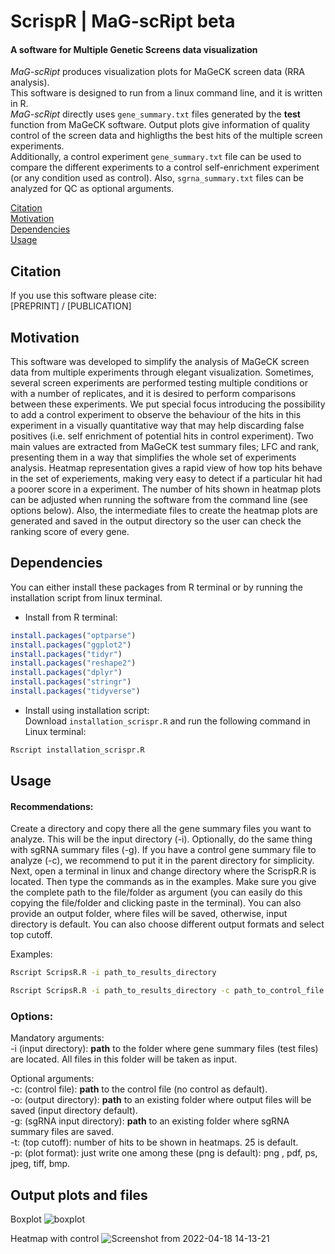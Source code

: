 # ScrispR | MaG-scRipt beta
#### A software for Multiple Genetic Screens data visualization

*MaG-scRipt* produces visualization plots for MaGeCK screen data (RRA analysis). <br/>
This software is designed to run from a linux command line, and it is written in R.<br/>
*MaG-scRipt* directly uses `gene_summary.txt` files generated by the **test** function from MaGeCK software. Output plots give information of quality control of the screen data and highligths the best hits of the multiple screen experiments.<br/>
Additionally, a control experiment `gene_summary.txt` file can be used to compare the different experiments to a control self-enrichment experiment (or any condition used as control). Also, `sgrna_summary.txt` files can be analyzed for QC as optional arguments.

[Citation](#citation)<br/>
[Motivation](#motivation)<br/>
[Dependencies](#dependencies)<br/>
[Usage](#usage)<br/>



## Citation
If you use this software please cite:<br/>
[PREPRINT] / [PUBLICATION]<br/>


## Motivation
This software was developed to simplify the analysis of MaGeCK screen data from multiple experiments through elegant visualization. Sometimes, several screen experiments are performed testing multiple conditions or with a number of replicates, and it is desired to perform comparisons between these experiments. We put special focus introducing the possibility to add a control experiment to observe the behaviour of the hits in this experiment in a visually quantitative way that may help discarding false positives (i.e. self enrichment of potential hits in control experiment). Two main values are extracted from MaGeCK test summary files; LFC and rank, presenting them in a way that simplifies the whole set of experiments analysis.
Heatmap representation gives a rapid view of how top hits behave in the set of experiements, making very easy to detect if a particular hit had a poorer score in a experiment. The number of hits shown in heatmap plots can be adjusted when running the software from the command line (see options below). Also, the intermediate files to create the heatmap plots are generated and saved in the output directory so the user can check the ranking score of every gene.


## Dependencies
You can either install these packages from R terminal or by running the installation script from linux terminal.<br/>

- Install from R terminal:<br/>
```r
install.packages("optparse")
install.packages("ggplot2")
install.packages("tidyr")
install.packages("reshape2")
install.packages("dplyr")
install.packages("stringr")
install.packages("tidyverse")
```
- Install using installation script:<br/>
Download `installation_scrispr.R` and run the following command in Linux terminal:
```bash
Rscript installation_scrispr.R
```



## Usage
#### Recommendations:
Create a directory and copy there all the gene summary files you want to analyze. This will be the input directory (-i). Optionally, do the same thing with sgRNA summary files (-g). If you have a control gene summary file to analyze (-c), we recommend to put it in the parent directory for simplicity.
Next, open a terminal in linux and change directory where the ScrispR.R is located. Then type the commands as in the examples. Make sure you give the complete path to the file/folder as argument (you can easily do this copying the file/folder and clicking paste in the terminal). You can also provide an output folder, where files will be saved, otherwise, input directory is default. You can also choose different output formats and select top cutoff.

Examples:
```bash
Rscript ScripsR.R -i path_to_results_directory
```
```bash
Rscript ScripsR.R -i path_to_results_directory -c path_to_control_file -t 50 -p png -o path_to_output_directory -g path_to_sgRNA_input_directory
```
### Options:
Mandatory arguments:<br/>
-i (input directory): **path** to the folder where gene summary files (test files) are located. All files in this folder will be taken as input.<br/>

Optional arguments:<br/>
-c: (control file): **path** to the control file (no control as default). <br/>
-o: (output directory): **path** to an existing folder where output files will be saved (input directory default).<br/>
-g: (sgRNA input directory): **path** to an existing folder where sgRNA summary files are saved.<br/>
-t: (top cutoff): number of hits to be shown in heatmaps. 25 is default.<br/>
-p: (plot format): just write one among these (png is default): png , pdf, ps, jpeg, tiff, bmp.<br/>


## Output plots and files
Boxplot
![boxplot](https://user-images.githubusercontent.com/95416488/163806423-9b7c4135-6b66-4fa7-a0a9-79252b1815ac.png)

Heatmap with control
![Screenshot from 2022-04-18 14-13-21](https://user-images.githubusercontent.com/95416488/163806699-6b610768-d8ac-4e7d-b2d1-66301e64875d.png)


